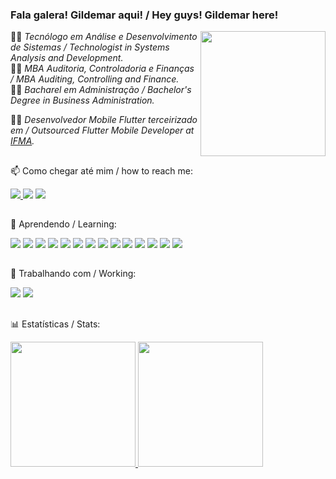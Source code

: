 ### Fala galera! Gildemar aqui! / Hey guys! Gildemar here! 

<img align="right" src="https://1000marcas.net/wp-content/uploads/2021/04/Star-Trek-Logo.png" height="200em">
👨‍🎓 <i>Tecnólogo em Análise e Desenvolvimento de Sistemas / Technologist in Systems Analysis and Development.</i><br/>
👨‍🎓 <i>MBA Auditoria, Controladoria e Finanças / MBA Auditing, Controlling and Finance.</i><br/>
👨‍🎓 <i>Bacharel em Administração / Bachelor's Degree in Business Administration.</i><br/>

👨‍💻 <i>Desenvolvedor Mobile Flutter terceirizado em / Outsourced Flutter Mobile Developer at [IFMA](https://www.linkedin.com/company/instituto-federal-de-educa-o-ci-ncia-e-tecnologia-do-maranh-o/mycompany/).</i>
    

  ##
  
📫 Como chegar até mim / how to reach me:
<div style="display: inline_block"> 
  <a href="https://instagram.com/gildemardiniz" target="_blank"><img src="https://img.shields.io/badge/-Instagram-%23E4405F?style=for-the-badge&logo=instagram&logoColor=white" target="_blank"</a>
  <a href = "mailto:gildemardiniz@gmail.com"><img src="https://img.shields.io/badge/gmail-D14836.svg?&style=for-the-badge&logo=gmail&logoColor=white"></a>
  <a href="https://www.linkedin.com/in/gildemardiniz" target="_blank"><img src="https://img.shields.io/badge/-LinkedIn-%230077B5?style=for-the-badge&logo=linkedin&logoColor=white" target="_blank"></a> 
</div>
  
  ##
  
🌱 Aprendendo / Learning:
<div>
 <p>
   <img src="https://img.shields.io/badge/html5%20-%23E34F26.svg?&style=for-the-badge&logo=html5&logoColor=white">
   <img src="https://img.shields.io/badge/css3%20-%231572B6.svg?&style=for-the-badge&logo=css3&logoColor=white">
   <img src="https://img.shields.io/badge/javascript%20-%23323330.svg?&style=for-the-badge&logo=javascript&logoColor=%23F7DF1E">
   <img src="https://img.shields.io/badge/react%20-%2320232a.svg?&style=for-the-badge&logo=react&logoColor=%2361DAFB">
   <img src="https://img.shields.io/badge/bootstrap%20-%23563D7C.svg?&style=for-the-badge&logo=bootstrap&logoColor=white">
   <img src="https://img.shields.io/badge/mysql-%2300f.svg?&style=for-the-badge&logo=mysql&logoColor=white"> 
   <img src="https://img.shields.io/badge/postgres-%23316192.svg?&style=for-the-badge&logo=postgresql&logoColor=white"> 
   <img src="https://img.shields.io/badge/java-%23ED8B00.svg?&style=for-the-badge&logo=java&logoColor=white"> 
   <img src="https://img.shields.io/badge/spring%20-%236DB33F.svg?&style=for-the-badge&logo=spring&logoColor=white">
   <img src="https://img.shields.io/badge/dart-%230175C2.svg?&style=for-the-badge&logo=dart&logoColor=white"> 
   <img src="https://img.shields.io/badge/Flutter%20-%2302569B.svg?&style=for-the-badge&logo=Flutter&logoColor=white"> 
   <img src="https://img.shields.io/badge/GIT-E44C30?style=for-the-badge&logo=git&logoColor=white">
   <img src="https://img.shields.io/badge/GitHub-100000?style=for-the-badge&logo=github&logoColor=white">
   <img src="https://img.shields.io/badge/GitLab-330F63?style=for-the-badge&logo=gitlab&logoColor=white">
 </p>
</div>
  
  ##
  
  🔭 Trabalhando com / Working:
<div>
 <p>
   <img src="https://img.shields.io/badge/dart-%230175C2.svg?&style=for-the-badge&logo=dart&logoColor=white"> 
   <img src="https://img.shields.io/badge/Flutter%20-%2302569B.svg?&style=for-the-badge&logo=Flutter&logoColor=white"> 
 </p>
</div>
  
  ##
  
📊 Estatísticas / Stats:
<div>
 <p>
  <a href="https://github.com/gildemardiniz/github-readme-stats"> 
   <img height="200em" src="https://github-readme-stats.vercel.app/api?username=gildemardiniz&show_icons=true&theme=dark&include_all_commits=true"/>
  </a>
  <a href="https://github.com/gildemardiniz/github-readme-stats"> 
   <img height="200em" src="https://github-readme-stats.vercel.app/api/top-langs/?username=gildemardiniz&layout=compact&theme=dark"/>
  </a>
 </p>
 
 </div>

 
<!--
**gildemardiniz/gildemardiniz** é um repositório ✨ _special_ ✨ porque seu `README.md` (este arquivo) aparece no seu perfil do GitHub.

Aqui estão algumas ideias para você começar:

- 👯 Estou procurando colaborar em ...
- 🤔 Estou procurando ajuda com ...
- 💬 Pergunte-me sobre...
- ⚡ Curiosidade: ...
-->
